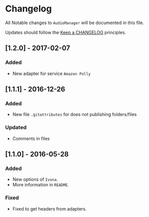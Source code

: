# Changelog

All Notable changes to `AudioManager` will be documented in this file.

Updates should follow the [Keep a CHANGELOG](http://keepachangelog.com/) principles.

## [1.2.0] - 2017-02-07

### Added
- New adapter for service `Amazon Polly`

## [1.1.1] - 2016-12-26

### Added
- New file `.gitattributes` for does not publishing folders/files

### Updated
- Comments in files

## [1.1.0] - 2016-05-28

### Added
- New options of `Ivona`.
- More information in `README`.

### Fixed
- Fixed to get headers from adapters.